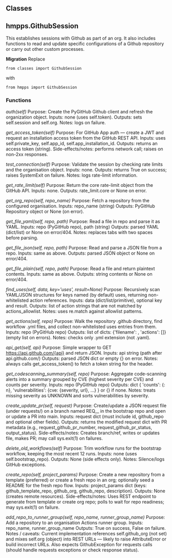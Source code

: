 ## Classes

## hmpps.GithubSession

This establishes sessions with Github as part of an org. It also includes functions to read and update specific configurations of a Github repository or carry out other custom processes.


**Migration**
Replace
```
from classes import GithubSession
```

with

```
from hmpps import GithubSession
```


### Functions

*auth(self)*
Purpose: Create the PyGitHub Github client and refresh the organization object.
Inputs: none (uses self.token).
Outputs: sets self.session and self.org.
Notes: logs on failure.

*get_access_token(self)*
Purpose: For GitHub App auth — create a JWT and request an installation access token from the GitHub REST API.
Inputs: uses self.private_key, self.app_id, self.app_installation_id.
Outputs: returns an access token (string).
Side-effects/notes: performs network call; raises on non-2xx responses.

*test_connection(self)*
Purpose: Validate the session by checking rate limits and the organisation object.
Inputs: none.
Outputs: returns True on success; raises SystemExit on failure.
Notes: logs rate-limit information.

*get_rate_limit(self)*
Purpose: Return the core rate-limit object from the GitHub API.
Inputs: none.
Outputs: rate_limit.core or None on error.

*get_org_repo(self, repo_name)*
Purpose: Fetch a repository from the configured organisation.
Inputs: repo_name (string)
Outputs: PyGitHub Repository object or None (on error).

*get_file_yaml(self, repo, path)*
Purpose: Read a file in repo and parse it as YAML.
Inputs: repo (PyGitHub repo), path (string)
Outputs: parsed YAML (dict/list) or None on error/404.
Notes: replaces tabs with two spaces before parsing.

*get_file_json(self, repo, path)*
Purpose: Read and parse a JSON file from a repo.
Inputs: same as above.
Outputs: parsed JSON object or None on error/404.

*get_file_plain(self, repo, path)*
Purpose: Read a file and return plaintext contents.
Inputs: same as above.
Outputs: string contents or None on error/404.


*find_uses(self, data, key='uses', result=None)*
Purpose: Recursively scan YAML/JSON structures for keys named (by default) uses, returning non-whitelisted action references.
Inputs: data (dict/list/primitive), optional key and result.
Outputs: list of action strings that are not matched by actions_allowlist.
Notes: uses re.match against allowlist patterns.

*get_actions(self, repo)*
Purpose: Walk the repository .github directory, find workflow .yml files, and collect non-whitelisted uses entries from them.
Inputs: repo (PyGitHub repo)
Outputs: list of dicts: {'filename': <path>, 'actions': [<action refs>]} (empty list on errors).
Notes: checks only .yml extension (not .yaml).

*api_get(self, api)*
Purpose: Simple wrapper to GET https://api.github.com/{api} and return JSON.
Inputs: api string (path after api.github.com/)
Outputs: parsed JSON dict or empty {} on error.
Notes: always calls get_access_token() to fetch a token string for the header.

*get_codescanning_summary(self, repo)*
Purpose: Aggregate code-scanning alerts into a summary grouped by CVE (highest severity per CVE) and counts per severity.
Inputs: repo (PyGitHub repo)
Outputs: dict { 'counts': {<severity>: n}, 'vulnerabilities': {cve: {severity, url}, ...} } or {} if none.
Notes: treats missing severity as UNKNOWN and sorts vulnerabilities by severity.

*create_update_pr(self, request)*
Purpose: Create/update a JSON request file (under requests/) on a branch named REQ_<id>_<repo> in the bootstrap repo and open or update a PR into main.
Inputs: request dict (must include id, github_repo and optional other fields).
Outputs: returns the modified request dict with PR metadata (e.g., request_github_pr_number, request_github_pr_status, output_status).
Side-effects/notes: Creates branch/ref, writes or updates file, makes PR; may call sys.exit(1) on failures.

*delete_old_workflows(self)*
Purpose: Trim workflow runs for the bootstrap workflow, keeping the most recent 12 runs.
Inputs: none (uses self.bootstrap_repo).
Outputs: None (side effects only).
Notes: Silence/logs GitHub exceptions.

*create_repo(self, project_params)*
Purpose: Create a new repository from a template (preferred) or create a fresh repo in an org; optionally seed a README for the fresh repo flow.
Inputs: project_params dict (keys: github_template_repo, github_org, github_repo, description).
Outputs: None (creates remote resources).
Side-effects/notes: Uses REST endpoint to generate from template or create org repo; polls to wait for repo readiness; may sys.exit(1) on failure.

*add_repo_to_runner_group(self, repo_name, runner_group_name)*
Purpose: Add a repository to an organisation Actions runner group.
Inputs: repo_name, runner_group_name
Outputs: True on success, False on failure.
Notes / caveats: Current implementation references self.github_org (not set) and mixes self.org (object) into REST URLs — likely to raise AttributeError or build incorrect URLs. Also expects GithubException for requests calls (should handle requests exceptions or check response status).